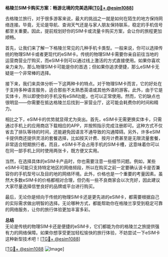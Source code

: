 **格陵兰SIM卡购买方案：畅游北境的完美选择[[TG💪+ @esim1088](https://t.me/s/esim1088)]**

去格陵兰旅行，对于很多游客来说，最大的挑战之一就是如何在陌生的地方保持网络连接。毕竟，无论是导航、查询天气还是与家人朋友保持联系，稳定的手机信号都至关重要。因此，提前规划好你的SIM卡或流量卡购买方案，会让你的旅程更加顺畅。

首先，让我们来了解一下格陵兰常见的几种手机卡类型。一般来说，你可以选择传统的物理SIM卡或者更现代的eSIM卡。传统的物理SIM卡需要你亲自前往当地的运营商营业厅购买，而eSIM卡则可以通过线上激活的方式直接使用。如果你喜欢亲力亲为，那么物理SIM卡可能是你的首选；但如果你追求便捷，那么eSIM卡无疑是一个非常棒的选择。

接下来，我们来具体分析一下这两种卡的特点。对于物理SIM卡而言，它的好处在于支持多种语言服务，适合那些不太熟悉英语或其他外语的游客。此外，由于它是实体卡，所以即使你的手机没有eSIM功能，也可以正常使用。然而，它的缺点也很明显——你需要在抵达格陵兰后找到一家营业厅，这可能会耗费你的时间和精力。

相比之下，eSIM卡的优势就显得尤为突出。首先，eSIM卡无需更换实体卡，只需通过手机上的应用商店下载相应的APP，并按照指示完成注册即可。这种方式不仅省去了排队等待的时间，还能避免因语言不通导致的沟通障碍。另外，许多eSIM卡提供商还提供灵活的套餐选择，比如按天计费、按月计费甚至是无限流量套餐，非常适合短期旅行者。而且，eSIM卡不会占用手机的SIM卡槽，这意味着你可以在同一部手机上同时使用两张卡，既方便又实用。

当然，在选择具体的eSIM卡产品时，你也需要注意一些细节问题。例如，某些eSIM卡可能只支持特定地区的网络频段，所以在购买之前一定要确认该卡是否兼容你的手机型号以及目的地的网络环境。此外，价格也是一个重要的考量因素。虽然大多数eSIM卡的价格都相对合理，但仍有一些不良商家会以次充好，因此建议大家尽量选择信誉良好的品牌或平台进行购买。

最后，无论你是倾向于传统的物理SIM卡还是更先进的eSIM卡，都需要根据自己的实际需求做出明智的选择。无论哪种方式，都能帮助你在格陵兰享受到稳定可靠的网络服务，让你的旅行体验更加丰富多彩。

**总结**  
无论是传统的物理SIM卡还是便捷的eSIM卡，它们都能为你的格陵兰之旅提供强有力的网络保障。如果你想享受更加轻松愉快的旅行体验，不妨尝试一下eSIM卡这种新型技术吧！[[TG💪+ @esim1088](https://t.me/s/esim1088)]  

[[TG💪+ @esim1088](https://t.me/s/esim1088) ![Image](https://i.postimg.cc/4NQfJmqS/Snipaste-2025-05-13-00-14-12.png)]